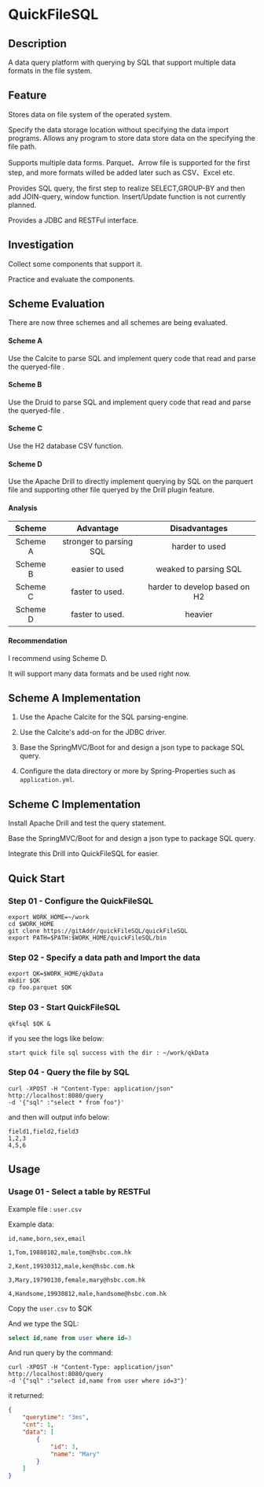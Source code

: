 # QuickFileSQL



## Description

A data query platform with querying by SQL that support multiple data formats in the file system.



## Feature

Stores data on file system of the operated system.

Specify the data storage location without specifying the data import programs.  Allows any program to store data store data on the specifying the file path.

Supports multiple data forms. Parquet、Arrow file is supported for the first step, and more formats willed be added later such as CSV、Excel etc.

 Provides SQL query, the first step to realize SELECT,GROUP-BY and then add JOIN-query, window function. Insert/Update function is not currently planned.

Provides a JDBC and RESTFul interface.



## Investigation

Collect some components that support it.

Practice and evaluate the components.



## Scheme Evaluation

There are now three schemes and all schemes are being evaluated.

#### Scheme A 

Use the Calcite to parse SQL and implement query code that read and parse the queryed-file .

#### Scheme B

Use the Druid to parse SQL and implement query code that read and parse the queryed-file .

#### Scheme C 

Use the H2 database CSV function.

#### Scheme D

Use the  Apache Drill to directly implement querying by SQL on the parquert file and supporting other file queryed by the Drill plugin feature.



#### Analysis

|  Scheme  |        Advantage        |         Disadvantages         |
| :------: | :---------------------: | :---------------------------: |
| Scheme A | stronger to parsing SQL |        harder to used         |
| Scheme B |     easier to used      |     weaked to parsing SQL     |
| Scheme C |     faster to used.     | harder to develop based on H2 |
| Scheme D |     faster to used.     |            heavier            |

#### Recommendation

I recommend using Scheme D.

It will support many data formats and be used right now.



## Scheme A Implementation

1. Use the Apache Calcite for the SQL parsing-engine.

2. Use the Calcite's add-on for the JDBC driver.

3. Base the SpringMVC/Boot for and design a json type to package SQL query.

4. Configure the data directory or more by Spring-Properties such as `application.yml`.

   

## Scheme C Implementation

Install Apache Drill and test the query statement.

Base the SpringMVC/Boot for and design a json type to package SQL query.

Integrate this Drill  into QuickFileSQL for easier.



## Quick Start



### Step 01 - Configure the QuickFileSQL

```shell
export WORK_HOME=~/work
cd $WORK_HOME
git clone https://gitAddr/quickFileSQL/quickFileSQL
export PATH=$PATH:$WORK_HOME/quickFileSQL/bin
```



### Step 02 - Specify a data path and  Import the data

```shell
export QK=$WORK_HOME/qkData
mkdir $QK
cp foo.parquet $QK
```



### Step 03 - Start QuickFileSQL

```shell
qkfsql $QK &
```

if you see the logs like below:

```shell
start quick file sql success with the dir : ~/work/qkData
```



### Step 04 - Query the file by SQL

```shell
curl -XPOST -H "Content-Type: application/json" 
http://localhost:8080/query 
-d '{"sql" :"select * from foo"}'
```

and then will output info below:

```shell
field1,field2,field3
1,2,3
4,5,6
```



## Usage



### Usage 01 -  Select a table by RESTFul

Example file : `user.csv` 

Example data:

```
id,name,born,sex,email

1,Tom,19880102,male,tom@hsbc.com.hk

2,Kent,19930312,male,ken@hsbc.com.hk

3,Mary,19790130,female,mary@hsbc.com.hk

4,Handsome,19930812,male,handsome@hsbc.com.hk
```

Copy the `user.csv` to $QK

And we type  the SQL:

```sql
select id,name from user where id=3
```

And run query by the command:

```shell
curl -XPOST -H "Content-Type: application/json" 
http://localhost:8080/query 
-d '{"sql" :"select id,name from user where id=3"}'
```

it returned:

```json
{
	"querytime": "3ms",
	"cnt": 1,
	"data": [
		{
			"id": 3,
			"name": "Mary"
		}
	]
}
```

